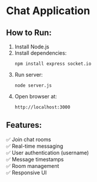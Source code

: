 # Chat Application

## How to Run:

1. Install Node.js
2. Install dependencies:
    ```
    npm install express socket.io
    ```
3. Run server:
    ```
    node server.js
    ```
4. Open browser at:
    ```
    http://localhost:3000
    ```

## Features:

✅ Join chat rooms  
✅ Real-time messaging  
✅ User authentication (username)  
✅ Message timestamps  
✅ Room management  
✅ Responsive UI  
